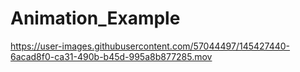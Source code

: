 # Animation_Example


https://user-images.githubusercontent.com/57044497/145427440-6acad8f0-ca31-490b-b45d-995a8b877285.mov

